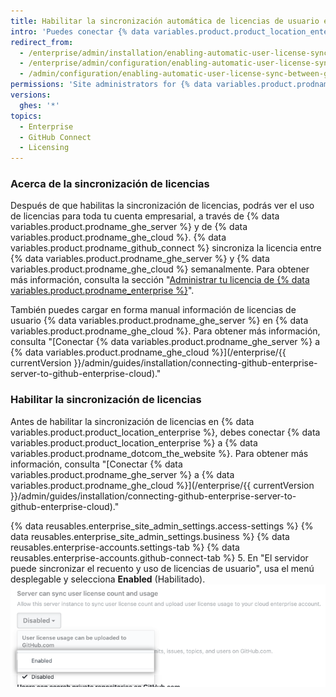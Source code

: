 ```yaml
---
title: Habilitar la sincronización automática de licencias de usuario entre el servidor de GitHub Enterprise y GitHub Enterprise Cloud
intro: 'Puedes conectar {% data variables.product.product_location_enterprise %} a {% data variables.product.prodname_ghe_cloud %} y permitir que {% data variables.product.prodname_ghe_server %} cargue información de licencias de usuario en tu cuenta de empresa en {% data variables.product.prodname_dotcom_the_website %}.'
redirect_from:
  - /enterprise/admin/installation/enabling-automatic-user-license-sync-between-github-enterprise-server-and-github-enterprise-cloud
  - /enterprise/admin/configuration/enabling-automatic-user-license-sync-between-github-enterprise-server-and-github-enterprise-cloud
  - /admin/configuration/enabling-automatic-user-license-sync-between-github-enterprise-server-and-github-enterprise-cloud
permissions: 'Site administrators for {% data variables.product.prodname_ghe_server %} who are also owners of the connected {% data variables.product.prodname_ghe_cloud %} organization or enterprise account can enable automatic user license synchronization.'
versions:
  ghes: '*'
topics:
  - Enterprise
  - GitHub Connect
  - Licensing
---
```

### Acerca de la sincronización de licencias

Después de que habilitas la sincronización de licencias, podrás ver el uso de licencias para toda tu cuenta empresarial, a través de {% data variables.product.prodname_ghe_server %} y de {% data variables.product.prodname_ghe_cloud %}. {% data variables.product.prodname_github_connect %} sincroniza la licencia entre {% data variables.product.prodname_ghe_server %} y {% data variables.product.prodname_ghe_cloud %} semanalmente. Para obtener más información, consulta la sección "[Administrar tu licencia de {% data variables.product.prodname_enterprise %}](/enterprise/{{currentVersion}}/admin/installation/managing-your-github-enterprise-license)".

También puedes cargar en forma manual información de licencias de usuario {% data variables.product.prodname_ghe_server %} en {% data variables.product.prodname_ghe_cloud %}. Para obtener más información, consulta "[Conectar {% data variables.product.prodname_ghe_server %} a {% data variables.product.prodname_ghe_cloud %}](/enterprise/{{ currentVersion }}/admin/guides/installation/connecting-github-enterprise-server-to-github-enterprise-cloud)."

### Habilitar la sincronización de licencias

Antes de habilitar la sincronización de licencias en {% data variables.product.product_location_enterprise %}, debes conectar {% data variables.product.product_location_enterprise %} a {% data variables.product.prodname_dotcom_the_website %}. Para obtener más información, consulta "[Conectar {% data variables.product.prodname_ghe_server %} a {% data variables.product.prodname_ghe_cloud %}](/enterprise/{{ currentVersion }}/admin/guides/installation/connecting-github-enterprise-server-to-github-enterprise-cloud)."

{% data reusables.enterprise_site_admin_settings.access-settings %}
{% data reusables.enterprise_site_admin_settings.business %}
{% data reusables.enterprise-accounts.settings-tab %}
{% data reusables.enterprise-accounts.github-connect-tab %}
5. En "El servidor puede sincronizar el recuento y uso de licencias de usuario", usa el menú desplegable y selecciona **Enabled** (Habilitado). ![Menú desplegable para habilitar la sincronización automática de licencias de usuario](/assets/images/enterprise/site-admin-settings/enable-user-license-drop-down.png)
